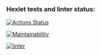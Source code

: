 ### Hexlet tests and linter status:

[![Actions Status](https://github.com/diazdressk/frontend-project-lvl1/workflows/hexlet-check/badge.svg)](https://github.com/diazdressk/frontend-project-lvl1/actions)

[![Maintainability](https://api.codeclimate.com/v1/badges/49397be05e4584b21a6b/maintainability)](https://codeclimate.com/github/diazdressk/frontend-project-lvl1/maintainability)

[![linter](https://github.com/diazdressk/frontend-project-lvl1/workflows/linter/badge.svg)](https://github.com/diazdressk/frontend-project-lvl1/actions)
